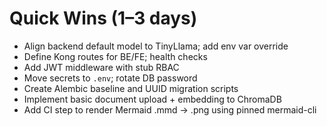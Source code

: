 # Quick Wins (1–3 days)

- Align backend default model to TinyLlama; add env var override
- Define Kong routes for BE/FE; health checks
- Add JWT middleware with stub RBAC
- Move secrets to `.env`; rotate DB password
- Create Alembic baseline and UUID migration scripts
- Implement basic document upload + embedding to ChromaDB
- Add CI step to render Mermaid .mmd → .png using pinned mermaid-cli
